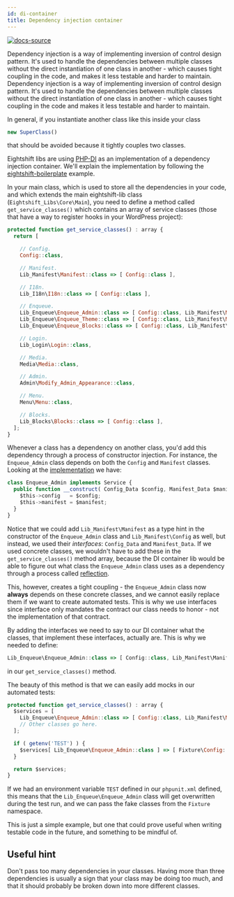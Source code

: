 ```yaml
---
id: di-container
title: Dependency injection container
---
```


[![docs-source](https://img.shields.io/badge/source-eigthshift--libs-blue?style=for-the-badge&logo=php&labelColor=2a2a2a)](https://github.com/infinum/eightshift-libs/blob/develop/src/class-main.php)

Dependency injection is a way of implementing inversion of control design pattern. It's used to handle the dependencies between multiple classes without the direct instantiation of one class in another - which causes tight coupling in the code, and makes it less testable and harder to maintain.
Dependency injection is a way of implementing inversion of control design pattern. It's used to handle the dependencies between multiple classes without the direct instantiation of one class in another - which causes tight coupling in the code and makes it less testable and harder to maintain.

In general, if you instantiate another class like this inside your class

```js
new SuperClass()
````

that should be avoided because it tightly couples two classes.

Eightshift libs are using [PHP-DI](http://php-di.org/) as an implementation of a dependency injection container. We'll explain the implementation by following the [eightshift-boilerplate](https://github.com/infinum/eightshift-boilerplate/blob/develop/src/class-main.php) example.

In your main class, which is used to store all the dependencies in your code, and which extends the main eightshift-lib class (`Eightshift_Libs\Core\Main`), you need to define a method called `get_service_classes()` which contains an array of service classes (those that have a way to register hooks in your WordPress project):

```js
protected function get_service_classes() : array {
  return [

    // Config.
    Config::class,

    // Manifest.
    Lib_Manifest\Manifest::class => [ Config::class ],

    // I18n.
    Lib_I18n\I18n::class => [ Config::class ],

    // Enqueue.
    Lib_Enqueue\Enqueue_Admin::class => [ Config::class, Lib_Manifest\Manifest::class ],
    Lib_Enqueue\Enqueue_Theme::class => [ Config::class, Lib_Manifest\Manifest::class ],
    Lib_Enqueue\Enqueue_Blocks::class => [ Config::class, Lib_Manifest\Manifest::class ],

    // Login.
    Lib_Login\Login::class,

    // Media.
    Media\Media::class,

    // Admin.
    Admin\Modify_Admin_Appearance::class,

    // Menu.
    Menu\Menu::class,

    // Blocks.
    Lib_Blocks\Blocks::class => [ Config::class ],
  ];
}
```

Whenever a class has a dependency on another class, you'd add this dependency through a process of constructor injection. For instance, the `Enqueue_Admin` class depends on both the `Config` and `Manifest` classes. Looking at the [implementation](https://github.com/infinum/eightshift-libs/blob/develop/src/enqueue/class-enqueue-admin.php) we have:

```js
class Enqueue_Admin implements Service {
  public function __construct( Config_Data $config, Manifest_Data $manifest ) {
    $this->config   = $config;
    $this->manifest = $manifest;
  }
}
```

Notice that we could add `Lib_Manifest\Manifest` as a type hint in the constructor of the `Enqueue_Admin` class and `Lib_Manifest\Config` as well, but instead, we used their _interfaces_: `Config_Data` and `Manifest_Data`. If we used concrete classes, we wouldn't have to add these in the `get_service_classes()` method array, because the DI container lib would be able to figure out what class the `Enqueue_Admin` class uses as a dependency through a process called [reflection](https://www.php.net/manual/en/intro.reflection.php).

This, however, creates a tight coupling - the `Enqueue_Admin` class now **always** depends on these concrete classes, and we cannot easily replace them if we want to create automated tests.
This is why we use interfaces since interface only mandates the contract our class needs to honor - not the implementation of that contract.

By adding the interfaces we need to say to our DI container what the classes, that implement these interfaces, actually are. This is why we needed to define:

```js
Lib_Enqueue\Enqueue_Admin::class => [ Config::class, Lib_Manifest\Manifest::class ]
```

in our `get_service_classes()` method.

The beauty of this method is that we can easily add mocks in our automated tests:

```js
protected function get_service_classes() : array {
  $services = [
    Lib_Enqueue\Enqueue_Admin::class => [ Config::class, Lib_Manifest\Manifest::class ],
    // Other classes go here.
  ];

  if ( getenv('TEST') ) {
    $services[ Lib_Enqueue\Enqueue_Admin::class ] => [ Fixture\Config::class, Fixture\Manifest::class ];
  }

  return $services;
}
```

If we had an environment variable `TEST` defined in our `phpunit.xml` defined, this means that the `Lib_Enqueue\Enqueue_Admin` class will get overwritten during the test run, and we can pass the fake classes from the `Fixture` namespace.

This is just a simple example, but one that could prove useful when writing testable code in the future, and something to be mindful of.

## Useful hint

Don't pass too many dependencies in your classes. Having more than three dependencies is usually a sign that your class may be doing too much, and that it should probably be broken down into more different classes.
